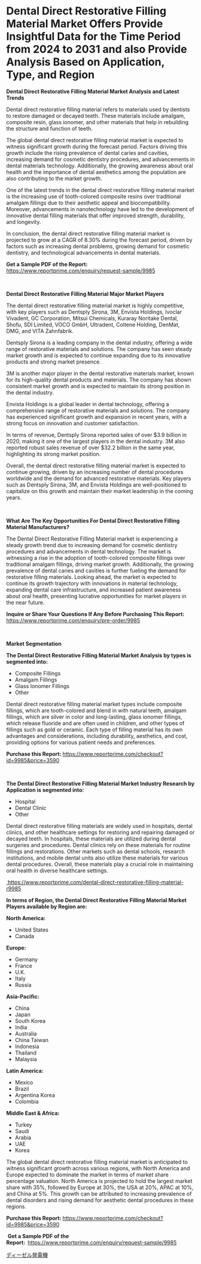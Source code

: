 <p><h1>Dental Direct Restorative Filling Material Market Offers Provide Insightful Data for the Time Period from 2024 to 2031 and also Provide Analysis Based on Application, Type, and Region</h1></p><p><strong>Dental Direct Restorative Filling Material Market Analysis and Latest Trends</strong></p>
<p><p>Dental direct restorative filling material refers to materials used by dentists to restore damaged or decayed teeth. These materials include amalgam, composite resin, glass ionomer, and other materials that help in rebuilding the structure and function of teeth.</p><p>The global dental direct restorative filling material market is expected to witness significant growth during the forecast period. Factors driving this growth include the rising prevalence of dental caries and cavities, increasing demand for cosmetic dentistry procedures, and advancements in dental materials technology. Additionally, the growing awareness about oral health and the importance of dental aesthetics among the population are also contributing to the market growth.</p><p>One of the latest trends in the dental direct restorative filling material market is the increasing use of tooth-colored composite resins over traditional amalgam fillings due to their aesthetic appeal and biocompatibility. Moreover, advancements in nanotechnology have led to the development of innovative dental filling materials that offer improved strength, durability, and longevity.</p><p>In conclusion, the dental direct restorative filling material market is projected to grow at a CAGR of 8.30% during the forecast period, driven by factors such as increasing dental problems, growing demand for cosmetic dentistry, and technological advancements in dental materials.</p></p>
<p><strong>Get a Sample PDF of the Report:&nbsp;</strong> <a href="https://www.reportprime.com/enquiry/request-sample/9985">https://www.reportprime.com/enquiry/request-sample/9985</a></p>
<p>&nbsp;</p>
<p><strong>Dental Direct Restorative Filling Material Major Market Players</strong></p>
<p><p>The dental direct restorative filling material market is highly competitive, with key players such as Dentsply Sirona, 3M, Envista Holdings, Ivoclar Vivadent, GC Corporation, Mitsui Chemicals, Kuraray Noritake Dental, Shofu, SDI Limited, VOCO GmbH, Ultradent, Coltene Holding, DenMat, DMG, and VITA Zahnfabrik. </p><p>Dentsply Sirona is a leading company in the dental industry, offering a wide range of restorative materials and solutions. The company has seen steady market growth and is expected to continue expanding due to its innovative products and strong market presence.</p><p>3M is another major player in the dental restorative materials market, known for its high-quality dental products and materials. The company has shown consistent market growth and is expected to maintain its strong position in the dental industry.</p><p>Envista Holdings is a global leader in dental technology, offering a comprehensive range of restorative materials and solutions. The company has experienced significant growth and expansion in recent years, with a strong focus on innovation and customer satisfaction.</p><p>In terms of revenue, Dentsply Sirona reported sales of over $3.9 billion in 2020, making it one of the largest players in the dental industry. 3M also reported robust sales revenue of over $32.2 billion in the same year, highlighting its strong market position.</p><p>Overall, the dental direct restorative filling material market is expected to continue growing, driven by an increasing number of dental procedures worldwide and the demand for advanced restorative materials. Key players such as Dentsply Sirona, 3M, and Envista Holdings are well-positioned to capitalize on this growth and maintain their market leadership in the coming years.</p></p>
<p>&nbsp;</p>
<p><strong>What Are The Key Opportunities For Dental Direct Restorative Filling Material Manufacturers?</strong></p>
<p><p>The Dental Direct Restorative Filling Material market is experiencing a steady growth trend due to increasing demand for cosmetic dentistry procedures and advancements in dental technology. The market is witnessing a rise in the adoption of tooth-colored composite fillings over traditional amalgam fillings, driving market growth. Additionally, the growing prevalence of dental caries and cavities is further fueling the demand for restorative filling materials. Looking ahead, the market is expected to continue its growth trajectory with innovations in material technology, expanding dental care infrastructure, and increased patient awareness about oral health, presenting lucrative opportunities for market players in the near future.</p></p>
<p><strong>Inquire or Share Your Questions If Any Before Purchasing This Report:</strong> <a href="https://www.reportprime.com/enquiry/pre-order/9985">https://www.reportprime.com/enquiry/pre-order/9985</a></p>
<p>&nbsp;</p>
<p><strong>Market Segmentation</strong></p>
<p><strong>The Dental Direct Restorative Filling Material Market Analysis by types is segmented into:</strong></p>
<p><ul><li>Composite Fillings</li><li>Amalgam Fillings</li><li>Glass Ionomer Fillings</li><li>Other</li></ul></p>
<p><p>Dental direct restorative filling material market types include composite fillings, which are tooth-colored and blend in with natural teeth, amalgam fillings, which are silver in color and long-lasting, glass ionomer fillings, which release fluoride and are often used in children, and other types of fillings such as gold or ceramic. Each type of filling material has its own advantages and considerations, including durability, aesthetics, and cost, providing options for various patient needs and preferences.</p></p>
<p><strong>Purchase this Report:&nbsp;</strong><a href="https://www.reportprime.com/checkout?id=9985&price=3590">https://www.reportprime.com/checkout?id=9985&price=3590</a></p>
<p>&nbsp;</p>
<p><strong>The Dental Direct Restorative Filling Material Market Industry Research by Application is segmented into:</strong></p>
<p><ul><li>Hospital</li><li>Dental Clinic</li><li>Other</li></ul></p>
<p><p>Dental direct restorative filling materials are widely used in hospitals, dental clinics, and other healthcare settings for restoring and repairing damaged or decayed teeth. In hospitals, these materials are utilized during dental surgeries and procedures. Dental clinics rely on these materials for routine fillings and restorations. Other markets such as dental schools, research institutions, and mobile dental units also utilize these materials for various dental procedures. Overall, these materials play a crucial role in maintaining oral health in diverse healthcare settings.</p></p>
<p><a href="https://www.reportprime.com/dental-direct-restorative-filling-material-r9985">&nbsp;https://www.reportprime.com/dental-direct-restorative-filling-material-r9985</a></p>
<p><strong>In terms of Region, the Dental Direct Restorative Filling Material Market Players available by Region are:</strong></p>
<p>
    <p> <strong> North America: </strong>
        <ul>
            <li>United States</li>
            <li>Canada</li>
        </ul>
        </p> 
    <p> <strong> Europe: </strong>
        <ul>
            <li>Germany</li>
            <li>France</li>
            <li>U.K.</li>
            <li>Italy</li>
            <li>Russia</li>
        </ul>
        </p> 
    <p> <strong> Asia-Pacific: </strong>
        <ul>
            <li>China</li>
            <li>Japan</li>
            <li>South Korea</li>
            <li>India</li>
            <li>Australia</li>
            <li>China Taiwan</li>
            <li>Indonesia</li>
            <li>Thailand</li>
            <li>Malaysia</li>
        </ul>
        </p> 
    <p> <strong> Latin America: </strong>
        <ul>
            <li>Mexico</li>
            <li>Brazil</li>
            <li>Argentina Korea</li>
            <li>Colombia</li>
        </ul>
        </p> 
    <p> <strong> Middle East & Africa: </strong>
        <ul>
            <li>Turkey</li>
            <li>Saudi</li>
            <li>Arabia</li>
            <li>UAE</li>
            <li>Korea</li>
        </ul>
    </p>
    </p>
<p><p>The global dental direct restorative filling material market is anticipated to witness significant growth across various regions, with North America and Europe expected to dominate the market in terms of market share percentage valuation. North America is projected to hold the largest market share with 35%, followed by Europe at 30%, the USA at 20%, APAC at 10%, and China at 5%. This growth can be attributed to increasing prevalence of dental disorders and rising demand for aesthetic dental procedures in these regions.</p></p>
<p><strong>Purchase this Report: </strong><a href="https://www.reportprime.com/checkout?id=9985&price=3590">https://www.reportprime.com/checkout?id=9985&price=3590</a></p>
<p>&nbsp;<strong>Get a Sample PDF of the Report:&nbsp;&nbsp;</strong><a href="https://www.reportprime.com/enquiry/request-sample/9985">https://www.reportprime.com/enquiry/request-sample/9985</a></p>
<p><strong></strong></p>
<p><p><a href="https://github.com/SimeonBode1/Market-Research-Report-List-1/blob/main/700878179098.md">ディーゼル発電機</a></p></p>